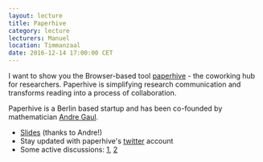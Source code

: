 ```yaml
---
layout: lecture
title: Paperhive
category: lecture
lecturers: Manuel
location: Timmanzaal
date: 2016-12-14 17:00:00 CET
---
```


I want to show you the Browser-based tool [paperhive] - the coworking hub for researchers. Paperhive is simplifying research communication and transforms reading into a process of collaboration.

Paperhive is a Berlin based startup and has been co-founded by mathematician [Andre Gaul].

* [Slides] (thanks to Andre!)
* Stay updated with paperhive's  [twitter] account
* Some active discussions: [1], [2]

[Slides]:/../presentations/paperhive/paperhive_delft_slides_andre.pdf
[Andre Gaul]:https://andre.gaul.io/
[paperhive]: https://paperhive.org/
[twitter]: https://twitter.com/paperhive?lang=en
[NLA paper]: https://paperhive.org/documents/p6ojnrzTZM5p/discussions
[1]:https://paperhive.org/documents/YuDCGeiMp0mS?a=d:wreIKQzl4Vmk
[2]:https://paperhive.org/documents/X3cktCcuAJRj

